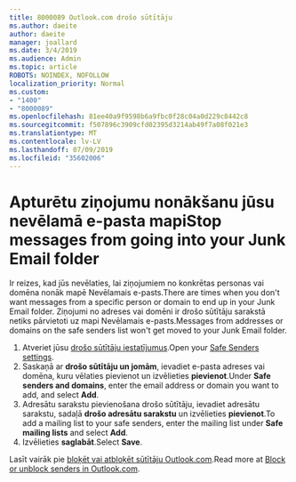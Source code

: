 ```yaml
---
title: 8000089 Outlook.com drošo sūtītāju
ms.author: daeite
author: daeite
manager: joallard
ms.date: 3/4/2019
ms.audience: Admin
ms.topic: article
ROBOTS: NOINDEX, NOFOLLOW
localization_priority: Normal
ms.custom:
- "1400"
- "8000089"
ms.openlocfilehash: 81ee40a9f9598b6a9fbc0f28c04a0d229c8442c8
ms.sourcegitcommit: f507896c3909cfd02395d3214ab49f7a08f021e3
ms.translationtype: MT
ms.contentlocale: lv-LV
ms.lasthandoff: 07/09/2019
ms.locfileid: "35602006"
---
```

# <a name="stop-messages-from-going-into-your-junk-email-folder"></a><span data-ttu-id="41fc4-102">Apturētu ziņojumu nonākšanu jūsu nevēlamā e-pasta mapi</span><span class="sxs-lookup"><span data-stu-id="41fc4-102">Stop messages from going into your Junk Email folder</span></span>

<span data-ttu-id="41fc4-103">Ir reizes, kad jūs nevēlaties, lai ziņojumiem no konkrētas personas vai domēna nonāk mapē Nevēlamais e-pasts.</span><span class="sxs-lookup"><span data-stu-id="41fc4-103">There are times when you don't want messages from a specific person or domain to end up in your Junk Email folder.</span></span> <span data-ttu-id="41fc4-104">Ziņojumi no adreses vai domēni ir drošo sūtītāju sarakstā netiks pārvietoti uz mapi Nevēlamais e-pasts.</span><span class="sxs-lookup"><span data-stu-id="41fc4-104">Messages from addresses or domains on the safe senders list won't get moved to your Junk Email folder.</span></span>

1. <span data-ttu-id="41fc4-105">Atveriet jūsu [drošo sūtītāju iestatījumus](https://go.microsoft.com/fwlink/?linkid=2035804).</span><span class="sxs-lookup"><span data-stu-id="41fc4-105">Open your [Safe Senders settings](https://go.microsoft.com/fwlink/?linkid=2035804).</span></span>
2. <span data-ttu-id="41fc4-106">Saskaņā ar **drošo sūtītāju un jomām**, ievadiet e-pasta adreses vai domēna, kuru vēlaties pievienot un izvēlieties **pievienot**.</span><span class="sxs-lookup"><span data-stu-id="41fc4-106">Under **Safe senders and domains**, enter the email address or domain you want to add, and select **Add**.</span></span>
3. <span data-ttu-id="41fc4-107">Adresātu sarakstu pievienošana drošo sūtītāju, ievadiet adresātu sarakstu, sadaļā **drošo adresātu sarakstu** un izvēlieties **pievienot**.</span><span class="sxs-lookup"><span data-stu-id="41fc4-107">To add a mailing list to your safe senders, enter the mailing list under **Safe mailing lists** and select **Add**.</span></span>
4. <span data-ttu-id="41fc4-108">Izvēlieties **saglabāt**.</span><span class="sxs-lookup"><span data-stu-id="41fc4-108">Select **Save**.</span></span>

<span data-ttu-id="41fc4-109">Lasīt vairāk pie [bloķēt vai atbloķēt sūtītāju Outlook.com](https://support.office.com/article/afba1c94-77bb-4f50-8b85-057cf52f4d5e?wt.mc_id=Office_Outlook_com_Alchemy).</span><span class="sxs-lookup"><span data-stu-id="41fc4-109">Read more at [Block or unblock senders in Outlook.com](https://support.office.com/article/afba1c94-77bb-4f50-8b85-057cf52f4d5e?wt.mc_id=Office_Outlook_com_Alchemy).</span></span>